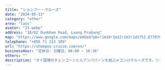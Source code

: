 ```yaml
---
title: "ションプー・クルーズ"
date: "2024-05-13"
category: "other"
area: "laos"
avator: "23.webp"
address: "18/02 Ounkham Road, Luang Prabang"
map: "https://www.google.com/maps/embed?pb=!1m18!1m12!1m3!1d3751.677076961775!2d102.1372907761364!3d19.89585312572196!2m3!1f0!2f0!3f0!3m2!1i1024!2i768!4f13.1!3m3!1m2!1s0x312f2a1324cf5165%3A0xcf758d247c304e84!2sShompoo%20Cruise!5e0!3m2!1sja!2sjp!4v1715570759168!5m2!1sja!2sjp"
telephone: "+856 71 213 189"
url: "https://shompoo-cruise.com/en/"
businessHour: "定休日: 日曜日、08:00 ~ 16:30"
others: ""
description: "タイ国境のチェンコーンとルアンパバーンを結ぶメコン川クルーズです。リクエストに応じてベジタリアンミールを提供してくれます。"
---
```

